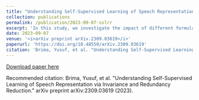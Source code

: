 ```yaml
---
title: "Understanding Self-Supervised Learning of Speech Representation via Invariance and Redundancy Reduction"
collection: publications
permalink: /publication/2023-09-07-sslrr
excerpt: 'In this study, we investigate the impact of different formulations of the Barlow Twins (BT) objective on downstream task performance for speech data, proposing Modified Barlow Twins (MBT) with normalized latents to enforce scale-invariance, and our results demonstrate that MBT improves representation generalization over original BT, particularly when fine-tuning with limited target data, highlighting the importance of designing objectives that encourage invariant and transferable representations for self-supervised speech representations.'
date: 2023-09-07
venue: '<i>arXiv preprint arXiv.2309.03619</i>'
paperurl: 'https://doi.org/10.48550/arXiv.2309.03619'
citation: 'Brima, Yusuf, et al. "Understanding Self-Supervised Learning of Speech Representation via Invariance and Redundancy Reduction." arXiv preprint arXiv:2309.03619 (2023).'
---
```


[Download paper here](https://doi.org/10.48550/arXiv.2309.03619)

Recommended citation: Brima, Yusuf, et al. "Understanding Self-Supervised Learning of Speech Representation via Invariance and Redundancy Reduction." arXiv preprint arXiv:2309.03619 (2023).